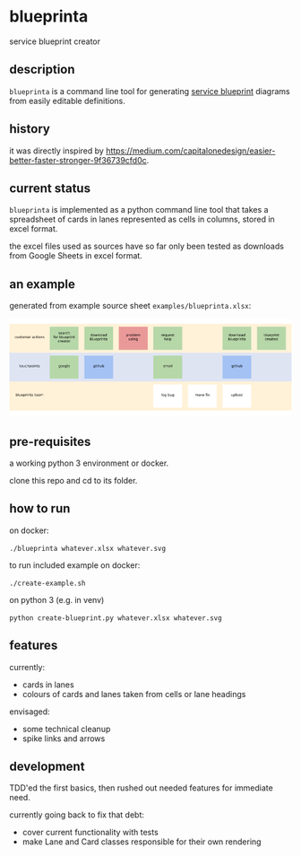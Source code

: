 # blueprinta

service blueprint creator


## description

`blueprinta` is a command line tool for generating [service blueprint](https://en.wikipedia.org/wiki/Service_blueprint) diagrams
from easily editable definitions.


## history

it was directly inspired by https://medium.com/capitalonedesign/easier-better-faster-stronger-9f36739cfd0c.


## current status

`blueprinta` is implemented as a python command line tool that takes a spreadsheet of cards in lanes
represented as cells in columns, stored in excel format.

the excel files used as sources have so far only been tested as downloads from Google Sheets in excel format.

## an example

generated from example source sheet `examples/blueprinta.xlsx`:

![Blueprinta dogfood Service Blueprint](examples/blueprinta.png)

## pre-requisites

a working python 3 environment or docker.

clone this repo and cd to its folder.


## how to run

on docker:

`./blueprinta whatever.xlsx whatever.svg`

to run included example on docker:

`./create-example.sh`

on python 3 (e.g. in venv)

`python create-blueprint.py whatever.xlsx whatever.svg`


## features

currently:
- cards in lanes
- colours of cards and lanes taken from cells or lane headings

envisaged:
 - some technical cleanup
 - spike links and arrows


## development

TDD'ed the first basics, then rushed out needed features for immediate need.

currently going back to fix that debt:
- cover current functionality with tests
- make Lane and Card classes responsible for their own rendering

